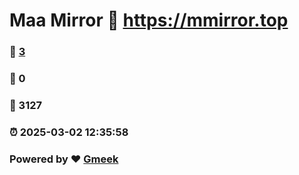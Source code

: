 # Maa Mirror :link: https://mmirror.top 
### :page_facing_up: [3](https://mmirror.top/tag.html) 
### :speech_balloon: 0 
### :hibiscus: 3127 
### :alarm_clock: 2025-03-02 12:35:58 
### Powered by :heart: [Gmeek](https://github.com/Meekdai/Gmeek)
